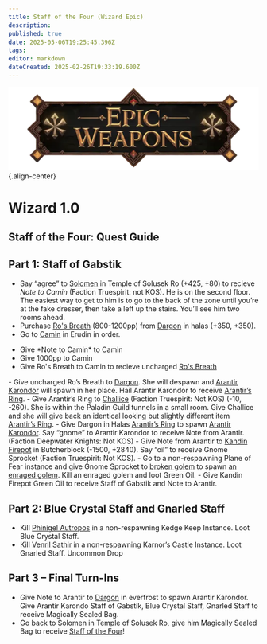 ```yaml
---
title: Staff of the Four (Wizard Epic)
description: 
published: true
date: 2025-05-06T19:25:45.396Z
tags: 
editor: markdown
dateCreated: 2025-02-26T19:33:19.600Z
---
```


![epicweapons.webp](/epicweapons.webp){.align-center}
# Wizard 1.0

## Staff of the Four: Quest Guide


## Part 1: Staff of Gabstik
-  Say “agree” to <a href="https://eqdb.net/npc/detail/80023"> Solomen</a> in Temple of Solusek Ro (+425, +80) to recieve *Note to Camin* (Faction Truespirit: not KOS). He is on the second floor. The easiest way to get to him is to go to the back of the zone until you’re at the fake dresser, then take a left up the stairs. You’ll see him two rooms ahead.
- Purchase <a href="https://eqdb.net/item/detail/14330">Ro's Breath</a> (800-1200pp) from <a href="https://eqdb.net/npc/detail/29000">Dargon</a> in halas (+350, +350).
- Go to <a href="https://eqdb.net/npc/detail/24004">Camin</a> in Erudin in order.
<ul> 
  <li> Give *Note to Camin* to Camin </li>
  <li> Give 1000pp to Camin </li>
  <li> Give Ro's Breath to Camin to recieve uncharged <a href="https://eqdb.net/item/detail/14331"> Ro's Breath</a> </li>
</ul> 
- Give uncharged Ro’s Breath to <a href="https://eqdb.net/npc/detail/29000">Dargon</a>. She will despawn and <a href=https://eqdb.net/npc/detail/29089>Arantir Karondor</a> will spawn in her place. Hail Arantir Karondor to receive <a href=https://eqdb.net/item/detail/14334>Arantir’s Ring</a>.
- Give Arantir’s Ring to <a href="https://eqdb.net/npc/detail/61012">Challice</a> (Faction Truespirit: Not KOS) (-10, -260). She is within the Paladin Guild tunnels in a small room. Give Challice and she will give back an identical looking but slightly different item <a href=https://eqdb.net/item/detail/14335> Arantir’s Ring</a>. 
- Give Dargon in Halas <a href=https://eqdb.net/item/detail/14335> Arantir’s Ring</a> to spawn <a href=https://eqdb.net/npc/detail/29089>Arantir Karondor</a>. Say “gnome” to Arantir Karondor to receive Note from Arantir. (Faction Deepwater Knights: Not KOS)
- Give Note from Arantir to <a href=https://eqdb.net/npc/detail/68109>Kandin Firepot</a> in Butcherblock (-1500, +2840). Say “oil” to receive Gnome Sprocket (Faction Truespirit: Not KOS).
- Go to a non-respawning Plane of Fear instance and give Gnome Sprocket to <a href=https://eqdb.net/npc/detail/72074>broken golem</a> to spawn <a href=https://eqdb.net/npc/detail/72106>an enraged golem</a>. Kill an enraged golem and loot Green Oil.
- Give Kandin Firepot Green Oil to receive Staff of Gabstik and Note to Arantir.

## Part 2: Blue Crystal Staff and Gnarled Staff
- Kill <a href=https://eqdb.net/npc/detail/64001>Phinigel Autropos</a> in a non-respawning Kedge Keep Instance. Loot Blue Crystal Staff.
- Kill <a href=https://eqdb.net/npc/detail/102112>Venril Sathir</a> in a non-respawning Karnor’s Castle Instance. Loot Gnarled Staff. Uncommon Drop

## Part 3 – Final Turn-Ins
- Give Note to Arantir to <a href="https://eqdb.net/npc/detail/29000">Dargon</a> in everfrost to spawn Arantir Karondor. Give Arantir Karondo Staff of Gabstik, Blue Crystal Staff, Gnarled Staff to receive Magically Sealed Bag.
- Go back to Solomen in Temple of Solusek Ro, give him Magically Sealed Bag to receive <a href=https://eqdb.net/item/detail/2014341>Staff of the Four</a>!
